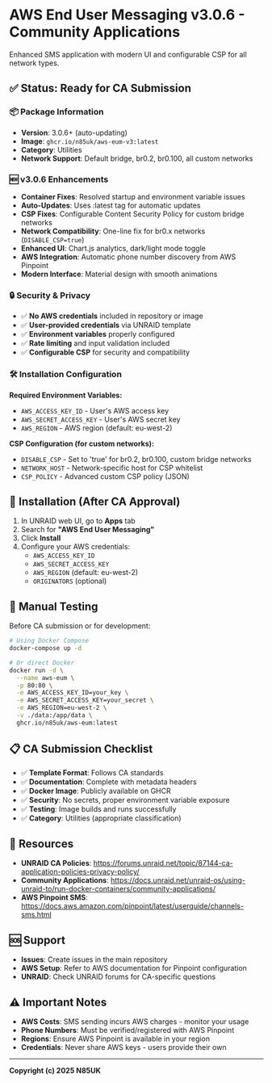 # AWS End User Messaging v3.0.6 - Community Applications

Enhanced SMS application with modern UI and configurable CSP for all network types.

## ✅ Status: Ready for CA Submission

### 📦 Package Information
- **Version**: 3.0.6+ (auto-updating)
- **Image**: `ghcr.io/n85uk/aws-eum-v3:latest`
- **Category**: Utilities
- **Network Support**: Default bridge, br0.2, br0.100, all custom networks

### 🆕 v3.0.6 Enhancements
- **Container Fixes**: Resolved startup and environment variable issues
- **Auto-Updates**: Uses :latest tag for automatic updates
- **CSP Fixes**: Configurable Content Security Policy for custom bridge networks
- **Network Compatibility**: One-line fix for br0.x networks (`DISABLE_CSP=true`)
- **Enhanced UI**: Chart.js analytics, dark/light mode toggle
- **AWS Integration**: Automatic phone number discovery from AWS Pinpoint
- **Modern Interface**: Material design with smooth animations

### 🔒 Security & Privacy
- ✅ **No AWS credentials** included in repository or image
- ✅ **User-provided credentials** via UNRAID template
- ✅ **Environment variables** properly configured
- ✅ **Rate limiting** and input validation included
- ✅ **Configurable CSP** for security and compatibility

### 🛠️ Installation Configuration
**Required Environment Variables:**
- `AWS_ACCESS_KEY_ID` - User's AWS access key
- `AWS_SECRET_ACCESS_KEY` - User's AWS secret key
- `AWS_REGION` - AWS region (default: eu-west-2)

**CSP Configuration (for custom networks):**
- `DISABLE_CSP` - Set to 'true' for br0.2, br0.100, custom bridge networks
- `NETWORK_HOST` - Network-specific host for CSP whitelist
- `CSP_POLICY` - Advanced custom CSP policy (JSON)

## 🚀 Installation (After CA Approval)

1. In UNRAID web UI, go to **Apps** tab
2. Search for **"AWS End User Messaging"**
3. Click **Install**
4. Configure your AWS credentials:
   - `AWS_ACCESS_KEY_ID`
   - `AWS_SECRET_ACCESS_KEY`
   - `AWS_REGION` (default: eu-west-2)
   - `ORIGINATORS` (optional)

## 🧪 Manual Testing

Before CA submission or for development:

```bash
# Using Docker Compose
docker-compose up -d

# Or direct Docker
docker run -d \
  --name aws-eum \
  -p 80:80 \
  -e AWS_ACCESS_KEY_ID=your_key \
  -e AWS_SECRET_ACCESS_KEY=your_secret \
  -e AWS_REGION=eu-west-2 \
  -v ./data:/app/data \
  ghcr.io/n85uk/aws-eum:latest
```

## 📋 CA Submission Checklist

- ✅ **Template Format**: Follows CA standards
- ✅ **Documentation**: Complete with metadata headers
- ✅ **Docker Image**: Publicly available on GHCR
- ✅ **Security**: No secrets, proper environment variable exposure
- ✅ **Testing**: Image builds and runs successfully
- ✅ **Category**: Utilities (appropriate classification)

## 📖 Resources

- **UNRAID CA Policies**: https://forums.unraid.net/topic/87144-ca-application-policies-privacy-policy/
- **Community Applications**: https://docs.unraid.net/unraid-os/using-unraid-to/run-docker-containers/community-applications/
- **AWS Pinpoint SMS**: https://docs.aws.amazon.com/pinpoint/latest/userguide/channels-sms.html

## 🆘 Support

- **Issues**: Create issues in the main repository
- **AWS Setup**: Refer to AWS documentation for Pinpoint configuration
- **UNRAID**: Check UNRAID forums for CA-specific questions

## ⚠️ Important Notes

- **AWS Costs**: SMS sending incurs AWS charges - monitor your usage
- **Phone Numbers**: Must be verified/registered with AWS Pinpoint
- **Regions**: Ensure AWS Pinpoint is available in your region
- **Credentials**: Never share AWS keys - users provide their own

---

**Copyright (c) 2025 N85UK**
